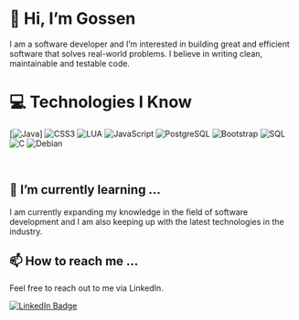 # 👋 Hi, I’m Gossen

I am a software developer and I’m interested in building great and efficient software that solves real-world problems. I believe in writing clean, maintainable and testable code.

# 💻 Technologies I Know

[![Java](https://icons8.com/icon/13679/java)]
![CSS3](https://icons8.com/icon/21278/css3)
![LUA](https://icons8.com/icon/KppI8aNv6oQe/lua-language)
![JavaScript](https://icons8.com/icon/108784/javascript)
![PostgreSQL](https://icons8.com/icon/38561/postgresql)
![Bootstrap](https://icons8.com/icon/84710/bootstrap)
![SQL](https://icons8.com/icon/13406/sql)
![C](https://icons8.com/icon/40670/c-programming)
![Debian](https://icons8.com/icon/17838/debian)


<br>

## 🌱 I’m currently learning ...

I am currently expanding my knowledge in the field of software development and I am also keeping up with the latest technologies in the industry.

## 📫 How to reach me ...

Feel free to reach out to me via LinkedIn.

[![LinkedIn Badge](https://img.shields.io/badge/-LinkedIn-black.svg?style=flat-square&logo=linkedin&colorB=555)](https://linkedin.com/in/mamadousaliou-bah)
